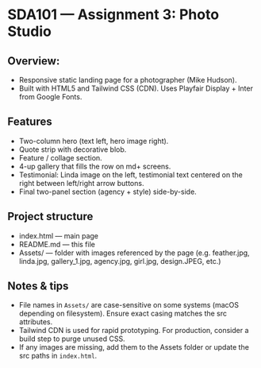 # SDA101 — Assignment 3: Photo Studio

## Overview:
- Responsive static landing page for a photographer (Mike Hudson).
- Built with HTML5 and Tailwind CSS (CDN). Uses Playfair Display + Inter from Google Fonts.

## Features
- Two-column hero (text left, hero image right).
- Quote strip with decorative blob.
- Feature / collage section.
- 4-up gallery that fills the row on md+ screens.
- Testimonial: Linda image on the left, testimonial text centered on the right between left/right arrow buttons.
- Final two-panel section (agency + style) side-by-side.


## Project structure
- index.html — main page
- README.md — this file
- Assets/ — folder with images referenced by the page (e.g. feather.jpg, linda.jpg, gallery_1.jpg, agency.jpg, girl.jpg, design.JPEG, etc.)

## Notes & tips
- File names in `Assets/` are case-sensitive on some systems (macOS depending on filesystem). Ensure exact casing matches the src attributes.
- Tailwind CDN is used for rapid prototyping. For production, consider a build step to purge unused CSS.
- If any images are missing, add them to the Assets folder or update the src paths in `index.html`.

